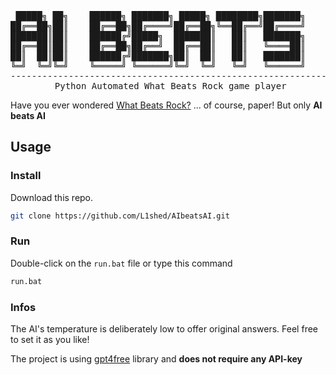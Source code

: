<div align="center">
<pre>
 █████╗ ██╗    ██████╗ ███████╗ █████╗ ████████╗███████╗     █████╗ ██╗
██╔══██╗██║    ██╔══██╗██╔════╝██╔══██╗╚══██╔══╝██╔════╝    ██╔══██╗██║
███████║██║    ██████╔╝█████╗  ███████║   ██║   ███████╗    ███████║██║
██╔══██║██║    ██╔══██╗██╔══╝  ██╔══██║   ██║   ╚════██║    ██╔══██║██║
██║  ██║██║    ██████╔╝███████╗██║  ██║   ██║   ███████║    ██║  ██║██║
╚═╝  ╚═╝╚═╝    ╚═════╝ ╚══════╝╚═╝  ╚═╝   ╚═╝   ╚══════╝    ╚═╝  ╚═╝╚═╝
----------------------------------------------------------------------
 Python Automated What Beats Rock game player
</pre>

</div>

Have you ever wondered [What Beats Rock?](https://www.whatbeatsrock.com/) ... of course, paper! But only **AI beats AI**

## Usage

### Install

Download this repo.

```sh
git clone https://github.com/L1shed/AIbeatsAI.git
```

### Run

Double-click on the `run.bat` file or type this command

```sh
run.bat
```

### Infos

The AI's temperature is deliberately low to offer original answers. Feel free to set it as you like!

The project is using [gpt4free](https://github.com/xtekky/gpt4free) library and **does not require any API-key**
